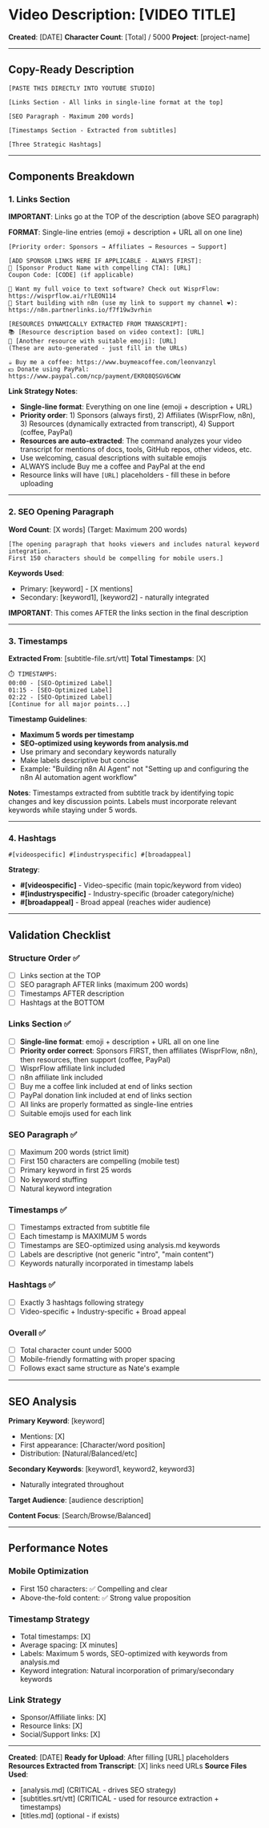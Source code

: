 # Video Description: [VIDEO TITLE]

**Created**: [DATE]
**Character Count**: [Total] / 5000
**Project**: [project-name]

---

## Copy-Ready Description

```
[PASTE THIS DIRECTLY INTO YOUTUBE STUDIO]

[Links Section - All links in single-line format at the top]

[SEO Paragraph - Maximum 200 words]

[Timestamps Section - Extracted from subtitles]

[Three Strategic Hashtags]
```

---

## Components Breakdown

### 1. Links Section

**IMPORTANT**: Links go at the TOP of the description (above SEO paragraph)

**FORMAT**: Single-line entries (emoji + description + URL all on one line)

```
[Priority order: Sponsors → Affiliates → Resources → Support]

[ADD SPONSOR LINKS HERE IF APPLICABLE - ALWAYS FIRST]:
🎁 [Sponsor Product Name with compelling CTA]: [URL]
Coupon Code: [CODE] (if applicable)

💬 Want my full voice to text software? Check out WisprFlow: https://wisprflow.ai/r?LEON114
🚀 Start building with n8n (use my link to support my channel ❤️): https://n8n.partnerlinks.io/f7f19w3vrhin

[RESOURCES DYNAMICALLY EXTRACTED FROM TRANSCRIPT]:
📚 [Resource description based on video context]: [URL]
🔧 [Another resource with suitable emoji]: [URL]
(These are auto-generated - just fill in the URLs)

☕ Buy me a coffee: https://www.buymeacoffee.com/leonvanzyl
💵 Donate using PayPal: https://www.paypal.com/ncp/payment/EKRQ8QSGV6CWW
```

**Link Strategy Notes**:
- **Single-line format**: Everything on one line (emoji + description + URL)
- **Priority order**: 1) Sponsors (always first), 2) Affiliates (WisprFlow, n8n), 3) Resources (dynamically extracted from transcript), 4) Support (coffee, PayPal)
- **Resources are auto-extracted**: The command analyzes your video transcript for mentions of docs, tools, GitHub repos, other videos, etc.
- Use welcoming, casual descriptions with suitable emojis
- ALWAYS include Buy me a coffee and PayPal at the end
- Resource links will have `[URL]` placeholders - fill these in before uploading

---

### 2. SEO Opening Paragraph

**Word Count**: [X words] (Target: Maximum 200 words)

```
[The opening paragraph that hooks viewers and includes natural keyword integration.
First 150 characters should be compelling for mobile users.]
```

**Keywords Used**:
- Primary: [keyword] - [X mentions]
- Secondary: [keyword1], [keyword2] - naturally integrated

**IMPORTANT**: This comes AFTER the links section in the final description

---

### 3. Timestamps

**Extracted From**: [subtitle-file.srt/vtt]
**Total Timestamps**: [X]

```
⏱️ TIMESTAMPS:
00:00 - [SEO-Optimized Label]
01:15 - [SEO-Optimized Label]
02:22 - [SEO-Optimized Label]
[Continue for all major points...]
```

**Timestamp Guidelines**:
- **Maximum 5 words per timestamp**
- **SEO-optimized using keywords from analysis.md**
- Use primary and secondary keywords naturally
- Make labels descriptive but concise
- Example: "Building n8n AI Agent" not "Setting up and configuring the n8n AI automation agent workflow"

**Notes**: Timestamps extracted from subtitle track by identifying topic changes and key discussion points. Labels must incorporate relevant keywords while staying under 5 words.

---

### 4. Hashtags

```
#[videospecific] #[industryspecific] #[broadappeal]
```

**Strategy**:
- **#[videospecific]** - Video-specific (main topic/keyword from video)
- **#[industryspecific]** - Industry-specific (broader category/niche)
- **#[broadappeal]** - Broad appeal (reaches wider audience)

---

## Validation Checklist

### Structure Order ✅
- [ ] Links section at the TOP
- [ ] SEO paragraph AFTER links (maximum 200 words)
- [ ] Timestamps AFTER description
- [ ] Hashtags at the BOTTOM

### Links Section ✅
- [ ] **Single-line format**: emoji + description + URL all on one line
- [ ] **Priority order correct**: Sponsors FIRST, then affiliates (WisprFlow, n8n), then resources, then support (coffee, PayPal)
- [ ] WisprFlow affiliate link included
- [ ] n8n affiliate link included
- [ ] Buy me a coffee link included at end of links section
- [ ] PayPal donation link included at end of links section
- [ ] All links are properly formatted as single-line entries
- [ ] Suitable emojis used for each link

### SEO Paragraph ✅
- [ ] Maximum 200 words (strict limit)
- [ ] First 150 characters are compelling (mobile test)
- [ ] Primary keyword in first 25 words
- [ ] No keyword stuffing
- [ ] Natural keyword integration

### Timestamps ✅
- [ ] Timestamps extracted from subtitle file
- [ ] Each timestamp is MAXIMUM 5 words
- [ ] Timestamps are SEO-optimized using analysis.md keywords
- [ ] Labels are descriptive (not generic "intro", "main content")
- [ ] Keywords naturally incorporated in timestamp labels

### Hashtags ✅
- [ ] Exactly 3 hashtags following strategy
- [ ] Video-specific + Industry-specific + Broad appeal

### Overall ✅
- [ ] Total character count under 5000
- [ ] Mobile-friendly formatting with proper spacing
- [ ] Follows exact same structure as Nate's example

---

## SEO Analysis

**Primary Keyword**: [keyword]
- Mentions: [X]
- First appearance: [Character/word position]
- Distribution: [Natural/Balanced/etc]

**Secondary Keywords**: [keyword1, keyword2, keyword3]
- Naturally integrated throughout

**Target Audience**: [audience description]

**Content Focus**: [Search/Browse/Balanced]

---

## Performance Notes

### Mobile Optimization
- First 150 characters: ✅ Compelling and clear
- Above-the-fold content: ✅ Strong value proposition

### Timestamp Strategy
- Total timestamps: [X]
- Average spacing: [X minutes]
- Labels: Maximum 5 words, SEO-optimized with keywords from analysis.md
- Keyword integration: Natural incorporation of primary/secondary keywords

### Link Strategy
- Sponsor/Affiliate links: [X]
- Resource links: [X]
- Social/Support links: [X]

---

**Created**: [DATE]
**Ready for Upload**: After filling [URL] placeholders
**Resources Extracted from Transcript**: [X] links need URLs
**Source Files Used**:
- [analysis.md] (CRITICAL - drives SEO strategy)
- [subtitles.srt/vtt] (CRITICAL - used for resource extraction + timestamps)
- [titles.md] (optional - if exists)
